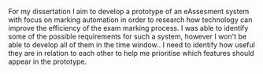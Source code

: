 For my dissertation I aim to develop a prototype of an eAssesment system with focus on marking automation in order to research how technology can improve the efficiency of the exam marking process. I was able to identify some of the possible requirements for such a system, however I won't be able to develop all of them in the time window.. I need to identify how useful they are in relation to each other to help me prioritise which features should appear in the prototype.
